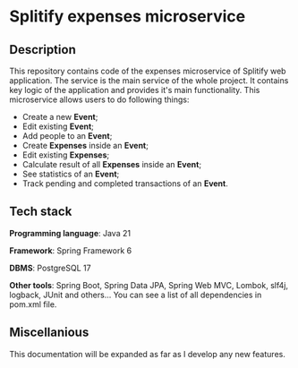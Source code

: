 # Splitify expenses microservice

## Description

This repository contains code of the expenses microservice of Splitify web application. The service is the main service of the whole project. 
It contains key logic of the application and provides it's main functionality. This microservice allows users to do following things:
- Create a new **Event**;
- Edit existing **Event**;
- Add people to an **Event**;
- Create **Expenses** inside an **Event**;
- Edit existing **Expenses**;
- Calculate result of all **Expenses** inside an **Event**;
- See statistics of an **Event**;
- Track pending and completed transactions of an **Event**.

## Tech stack

**Programming language**: Java 21

**Framework**: Spring Framework 6

**DBMS**: PostgreSQL 17

**Other tools**: Spring Boot, Spring Data JPA, Spring Web MVC, Lombok, slf4j, logback, JUnit and others... You can see a list of all dependencies in pom.xml file.

## Miscellanious

This documentation will be expanded as far as I develop any new features.

